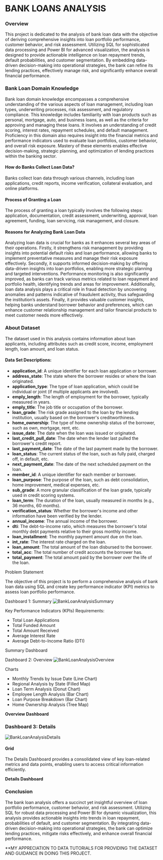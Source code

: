 # BANK LOANS ANALYSIS



### Overview

This project is dedicated to the analysis of bank loan data with the objective of deriving comprehensive insights into loan portfolio performance, customer behavior, and risk assessment. Utilizing SQL for sophisticated data processing and Power BI for advanced visualization, the analysis is designed to provide actionable intelligence on loan repayment trends, default probabilities, and customer segmentation. By embedding data-driven decision-making into operational strategies, the bank can refine its lending practices, effectively manage risk, and significantly enhance overall financial performance.

### Bank Loan Domain Knowledge
Bank loan domain knowledge encompasses a comprehensive understanding of the various aspects of loan management, including loan types, underwriting processes, risk assessment, and regulatory compliance. This knowledge includes familiarity with loan products such as personal, mortgage, auto, and business loans, as well as the criteria for approving and managing these loans. It involves an understanding of credit scoring, interest rates, repayment schedules, and default management. Proficiency in this domain also requires insight into the financial metrics and performance indicators used to evaluate loan portfolios, customer behavior, and overall risk exposure. Mastery of these elements enables effective decision-making, strategic planning, and optimization of lending practices within the banking sector.

#### How do Banks Collect Loan Data?
Banks collect loan data through various channels, including loan applications, credit reports, income verification, collateral evaluation, and online platforms.

#### Process of Granting a Loan
The process of granting a loan typically involves the following steps: application, documentation, credit assessment, underwriting, approval, loan agreement, funding, loan servicing, risk management, and closure.

#### Reasons for Analyzing Bank Loan Data
Analyzing loan data is crucial for banks as it enhances several key areas of their operations. Firstly, it strengthens risk management by providing insights into potential default risks and loan performance, allowing banks to implement preventative measures and manage their risk exposure effectively. Secondly, it supports informed decision-making by offering data-driven insights into loan portfolios, enabling more strategic planning and targeted interventions. Performance monitoring is also significantly improved, as banks can track various metrics related to loan repayment and portfolio health, identifying trends and areas for improvement. Additionally, loan data analysis plays a critical role in fraud detection by uncovering anomalies and patterns indicative of fraudulent activity, thus safeguarding the institution’s assets. Finally, it provides valuable customer insights, helping banks understand borrower behavior and preferences, which can enhance customer relationship management and tailor financial products to meet customer needs more effectively.

### About Dataset
The dataset used in this analysis contains information about loan applicants, including attributes such as credit score, income, employment length, loan amount, and loan status.

#### Data Set Descriptions:
- **application_id**: A unique identifier for each loan application or borrower.
- **address_state**: The state where the borrower resides or where the loan originated.
- **application_type**: The type of loan application, which could be individual or joint (if multiple applicants are involved).
- **emply_length**: The length of employment for the borrower, typically measured in years.
- **emply_title**: The job title or occupation of the borrower.
- **loan_grade**: The risk grade assigned to the loan by the lending institution, usually based on the borrower's creditworthiness.
- **home_ownership**: The type of home ownership status of the borrower, such as own, mortgage, rent, etc.
- **issue_date**: The date when the loan was issued or originated.
- **last_credit_pull_date**: The date when the lender last pulled the borrower's credit report.
- **last_payment_date**: The date of the last payment made by the borrower.
- **loan_status**: The current status of the loan, such as fully paid, charged off, in default, etc.
- **next_payment_date**: The date of the next scheduled payment on the loan.
- **member_id**: A unique identifier for each member or borrower.
- **loan_purpose**: The purpose of the loan, such as debt consolidation, home improvement, medical expenses, etc.
- **sub_grade**: A more granular classification of the loan grade, typically used in credit scoring systems.
- **loan_term**: The duration of the loan, usually measured in months (e.g., 36 months, 60 months).
- **verification_status**: Whether the borrower's income and other information have been verified by the lender.
- **annual_income**: The annual income of the borrower.
- **dti**: The debt-to-income ratio, which measures the borrower's total monthly debt payments relative to their gross monthly income.
- **loan_installment**: The monthly payment amount due on the loan.
- **int_rate**: The interest rate charged on the loan.
- **loan_amount**: The total amount of the loan disbursed to the borrower.
- **total_acc**: The total number of credit accounts the borrower has.
- **total_payment**: The total amount paid by the borrower over the life of the loan.

Problem Statement

The objective of this project is to perform a comprehensive analysis of bank loan data using SQL and create key performance indicator (KPI) metrics to assess loan portfolio performance.

Dashboard 1: Summary
![BankLoanAnalysisSummary](https://github.com/user-attachments/assets/55b4c7f4-1d0b-4583-881c-11174178a6b2)

Key Performance Indicators (KPIs) Requirements:
- Total Loan Applications
- Total Funded Amount
- Total Amount Received
- Average Interest Rate
- Average Debt-to-Income Ratio (DTI)
  
Summary Dashboard

Dashboard 2: Overview
![BankLoanAnalysisOverview](https://github.com/user-attachments/assets/fa3a6698-b480-4775-a794-f0a5c8ffe367)

Charts
- Monthly Trends by Issue Date (Line Chart)
- Regional Analysis by State (Filled Map)
- Loan Term Analysis (Donut Chart)
- Employee Length Analysis (Bar Chart)
- Loan Purpose Breakdown (Bar Chart)
- Home Ownership Analysis (Tree Map)
  
**Overview Dashboard**

### Dashboard 3: Details
![BankLoanAnalysisDetails](https://github.com/user-attachments/assets/7a4f107a-7abf-4009-b57a-21b0c9504aae)

#### Grid
The Details Dashboard provides a consolidated view of key loan-related metrics and data points, enabling users to access critical information efficiently.

**Details Dashboard**

### Conclusion

The bank loan analysis offers a succinct yet insightful overview of loan portfolio performance, customer behavior, and risk assessment. Utilizing SQL for robust data processing and Power BI for dynamic visualization, this analysis provides actionable insights into trends in loan repayment, probabilities of default, and customer segmentation. By integrating data-driven decision-making into operational strategies, the bank can optimize lending practices, mitigate risks effectively, and enhance overall financial performance.

**MY APPRECIATION TO DATA TUTORIALS FOR PROVIDING THE DATASET AND GUIDANCE IN DOING THIS PROJECT.
